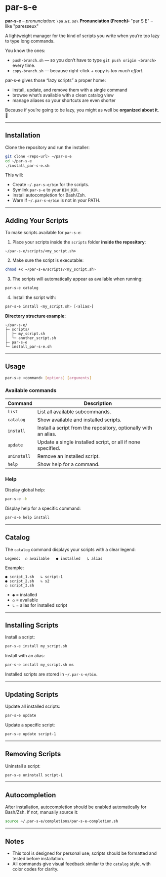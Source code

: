 # par-s-e

**par-s-e** – *pronunciation*: `\pa.ʁɛ.sø\`
**Pronunciation (French):** "par S E" – like "paresseux"

A lightweight manager for the kind of scripts you write when you’re too lazy to type long commands.

You know the ones:

* `push-branch.sh` — so you don’t have to type `git push origin <branch>` every time.
* `copy-branch.sh` — because right-click + copy is *too much effort*.

par-s-e gives those “lazy scripts” a proper home:

* install, update, and remove them with a single command
* browse what’s available with a clean catalog view
* manage aliases so your shortcuts are even shorter

Because if you’re going to be lazy, you might as well be **organized about it**. 🦥

---

## Installation

Clone the repository and run the installer:

```bash
git clone <repo-url> ~/par-s-e
cd ~/par-s-e
./install_par-s-e.sh
````

This will:

* Create `~/.par-s-e/bin` for the scripts.
* Symlink `par-s-e` to your `BIN_DIR`.
* Install autocompletion for Bash/Zsh.
* Warn if `~/.par-s-e/bin` is not in your PATH.

---

## Adding Your Scripts

To make scripts available for `par-s-e`:

1. Place your scripts inside the `scripts` folder **inside the repository**:

```text
~/par-s-e/scripts/<my_script.sh>
```

2. Make sure the script is executable:

```bash
chmod +x ~/par-s-e/scripts/<my_script.sh>
```

3. The scripts will automatically appear as available when running:

```bash
par-s-e catalog
```

4. Install the script with:

```bash
par-s-e install <my_script.sh> [<alias>]
```

**Directory structure example:**

```text
~/par-s-e/
├─ scripts/
│  ├─ my_script.sh
│  └─ another_script.sh
├─ par-s-e
└─ install_par-s-e.sh
```

---

## Usage

```bash
par-s-e <command> [options] [arguments]
```

### Available commands

| Command     | Description                                                     |
| ----------- | --------------------------------------------------------------- |
| `list`      | List all available subcommands.                                 |
| `catalog`   | Show available and installed scripts.                           |
| `install`   | Install a script from the repository, optionally with an alias. |
| `update`    | Update a single installed script, or all if none specified.     |
| `uninstall` | Remove an installed script.                                     |
| `help`      | Show help for a command.                                        |

### Help

Display global help:

```bash
par-s-e -h
```

Display help for a specific command:

```bash
par-s-e help install
```

---

## Catalog

The `catalog` command displays your scripts with a clear legend:

```
Legend:  ○ available   ● installed   ↳ alias
```

Example:

```text
● script_1.sh   ↳ script-1
● script_2.sh   ↳ s2
○ script_3.sh
```

* `●` = installed
* `○` = available
* `↳` = alias for installed script

---

## Installing Scripts

Install a script:

```bash
par-s-e install my_script.sh
```

Install with an alias:

```bash
par-s-e install my_script.sh ms
```

Installed scripts are stored in `~/.par-s-e/bin`.

---

## Updating Scripts

Update all installed scripts:

```bash
par-s-e update
```

Update a specific script:

```bash
par-s-e update script-1
```

---

## Removing Scripts

Uninstall a script:

```bash
par-s-e uninstall script-1
```

---

## Autocompletion

After installation, autocompletion should be enabled automatically for Bash/Zsh.
If not, manually source it:

```bash
source ~/.par-s-e/completions/par-s-e-completion.sh
```

---

## Notes

* This tool is designed for personal use; scripts should be formatted and tested before installation.
* All commands give visual feedback similar to the `catalog` style, with color codes for clarity.
